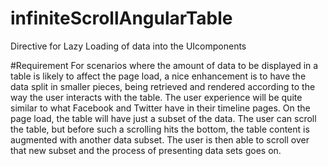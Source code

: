 # infiniteScrollAngularTable
Directive for Lazy Loading of data into the UIcomponents

#Requirement
For scenarios where the amount of data to be displayed in a table is likely to affect the page load, a nice enhancement is to have the data split in smaller pieces, being retrieved and rendered according to the way the user interacts with the table.
The user experience will be quite similar to what Facebook and Twitter have in their timeline pages. On the page load, the table will have just a subset of the data. The user can scroll the table, but before such a scrolling hits the bottom, the table content is augmented with another data subset. The user is then able to scroll over that new subset and the process of presenting data sets goes on.

